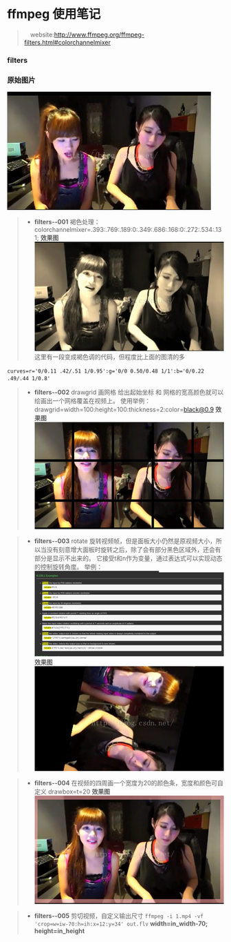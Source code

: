 # ffmpeg 使用笔记
>　website:http://www.ffmpeg.org/ffmpeg-filters.html#colorchannelmixer

### filters
### 原始图片
![Alt text](./yuanshi.png)

> * **filters--001**
> 褐色处理：
colorchannelmixer=.393:.769:.189:0:.349:.686:.168:0:.272:.534:.131;
**效果图**
![Alt text](./hecechuli.png)
> 这里有一段变成褐色调的代码，但程度比上面的图清的多

 `curves=r='0/0.11 .42/.51 1/0.95':g='0/0 0.50/0.48 1/1':b='0/0.22 .49/.44 1/0.8'`

> * **filters--002**
> drawgrid 画网格
给出起始坐标 和 网格的宽高颜色就可以绘画出一个网格覆盖在视频上。
使用举例：
drawgrid=width=100:height=100:thickness=2:color=black@0.9
**效果图**
![Alt text](./huawangge.png)

> * **filters--003**
>  rotate 旋转视频帧，但是面板大小仍然是原视频大小，所以当没有刻意增大面板时旋转之后，除了会有部分黑色区域外，还会有部分是显示不出来的。
它接受t和n作为变量，通过表达式可以实现动态的控制旋转角度。
举例：
![Alt text](./xuanzhunashipin.png)
**效果图**
![Alt text](./xuanzhuanshipin.png)

> * **filters--004**
> 在视频的四周画一个宽度为20的颜色条，宽度和颜色可自定义
> drawbox=t=20
**效果图**
![Alt text](./biankuang.png)

>* **filters--005**
> 剪切视频，自定义输出尺寸
> `ffmpeg -i 1.mp4 -vf 'crop=w=iw-70:h=ih:x=12:y=34' out.flv`
> **width=in_width-70; height=in_height**



